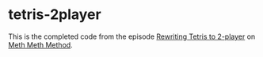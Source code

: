 # tetris-2player

This is the completed code from the episode [Rewriting Tetris to 2-player](https://www.youtube.com/watch?v=JJo5JpbuTTs) on [Meth Meth Method](https://www.youtube.com/channel/UC8A0M0eDttdB11MHxX58vXQ).

